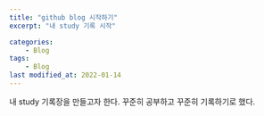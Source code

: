 ```yaml
---
title: "github blog 시작하기"
excerpt: "내 study 기록 시작"

categories:
	- Blog
tags:
	- Blog
last modified_at: 2022-01-14
---
```


내 study 기록장을 만들고자 한다.
꾸준히 공부하고 꾸준히 기록하기로 했다.
